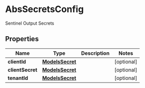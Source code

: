 

# AbsSecretsConfig

Sentinel Output Secrets

## Properties

| Name | Type | Description | Notes |
|------------ | ------------- | ------------- | -------------|
|**clientId** | [**ModelsSecret**](ModelsSecret.md) |  |  [optional] |
|**clientSecret** | [**ModelsSecret**](ModelsSecret.md) |  |  [optional] |
|**tenantId** | [**ModelsSecret**](ModelsSecret.md) |  |  [optional] |



